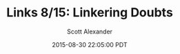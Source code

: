 ---
layout: podcast
title: "Links 8/15: Linkering Doubts"
author: Scott Alexander
description: https://slatestarcodex.com/2015/08/30/links-815-linkering-doubts/
date: 2015-08-30 22:05:00 PDT
length: 2798608
duration: 700
guid: links-815-linkering-doubts
---